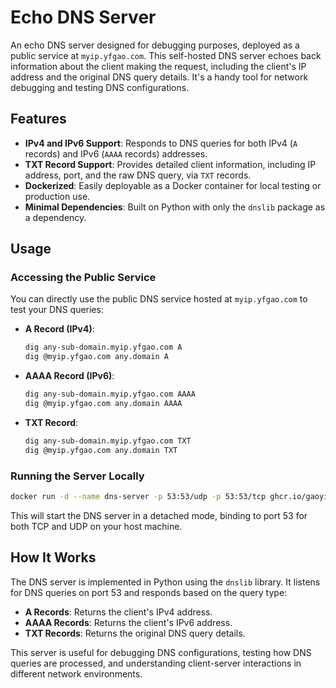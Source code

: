# Echo DNS Server

An echo DNS server designed for debugging purposes, deployed as a public service at `myip.yfgao.com`. This self-hosted DNS server echoes back information about the client making the request, including the client's IP address and the original DNS query details. It's a handy tool for network debugging and testing DNS configurations.

## Features

- **IPv4 and IPv6 Support**: Responds to DNS queries for both IPv4 (`A` records) and IPv6 (`AAAA` records) addresses.
- **TXT Record Support**: Provides detailed client information, including IP address, port, and the raw DNS query, via `TXT` records.
- **Dockerized**: Easily deployable as a Docker container for local testing or production use.
- **Minimal Dependencies**: Built on Python with only the `dnslib` package as a dependency.

## Usage

### Accessing the Public Service

You can directly use the public DNS service hosted at `myip.yfgao.com` to test your DNS queries:

- **A Record (IPv4)**:
  ```bash
  dig any-sub-domain.myip.yfgao.com A
  dig @myip.yfgao.com any.domain A
  ```

- **AAAA Record (IPv6)**:
  ```bash
  dig any-sub-domain.myip.yfgao.com AAAA
  dig @myip.yfgao.com any.domain AAAA
  ```

- **TXT Record**:
  ```bash
  dig any-sub-domain.myip.yfgao.com TXT
  dig @myip.yfgao.com any.domain TXT
  ```

### Running the Server Locally
   ```bash
   docker run -d --name dns-server -p 53:53/udp -p 53:53/tcp ghcr.io/gaoyifan/echo-dns:latest
   ```

   This will start the DNS server in a detached mode, binding to port 53 for both TCP and UDP on your host machine.

## How It Works

The DNS server is implemented in Python using the `dnslib` library. It listens for DNS queries on port 53 and responds based on the query type:

- **A Records**: Returns the client's IPv4 address.
- **AAAA Records**: Returns the client's IPv6 address.
- **TXT Records**: Returns the original DNS query details.

This server is useful for debugging DNS configurations, testing how DNS queries are processed, and understanding client-server interactions in different network environments.